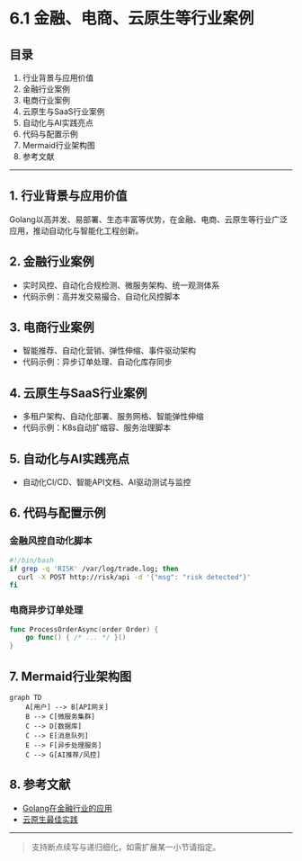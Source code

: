 # 6.1 金融、电商、云原生等行业案例

## 目录

1. 行业背景与应用价值
2. 金融行业案例
3. 电商行业案例
4. 云原生与SaaS行业案例
5. 自动化与AI实践亮点
6. 代码与配置示例
7. Mermaid行业架构图
8. 参考文献

---

## 1. 行业背景与应用价值

Golang以高并发、易部署、生态丰富等优势，在金融、电商、云原生等行业广泛应用，推动自动化与智能化工程创新。

## 2. 金融行业案例

- 实时风控、自动化合规检测、微服务架构、统一观测体系
- 代码示例：高并发交易撮合、自动化风控脚本

## 3. 电商行业案例

- 智能推荐、自动化营销、弹性伸缩、事件驱动架构
- 代码示例：异步订单处理、自动化库存同步

## 4. 云原生与SaaS行业案例

- 多租户架构、自动化部署、服务网格、智能弹性伸缩
- 代码示例：K8s自动扩缩容、服务治理脚本

## 5. 自动化与AI实践亮点

- 自动化CI/CD、智能API文档、AI驱动测试与监控

## 6. 代码与配置示例

### 金融风控自动化脚本

```sh
#!/bin/bash
if grep -q 'RISK' /var/log/trade.log; then
  curl -X POST http://risk/api -d '{"msg": "risk detected"}'
fi
```

### 电商异步订单处理

```go
func ProcessOrderAsync(order Order) {
    go func() { /* ... */ }()
}
```

## 7. Mermaid行业架构图

```mermaid
graph TD
    A[用户] --> B[API网关]
    B --> C[微服务集群]
    C --> D[数据库]
    C --> E[消息队列]
    E --> F[异步处理服务]
    C --> G[AI推荐/风控]
```

## 8. 参考文献

- [Golang在金融行业的应用](https://www.infoq.cn/article/go-fintech)
- [云原生最佳实践](https://cloudnative.to/docs/)

---
> 支持断点续写与递归细化，如需扩展某一小节请指定。
